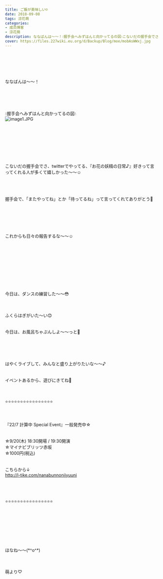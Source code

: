 ```yaml
---
title: ご飯が美味しい☺️
date: 2018-09-08
tags: 涼花萌
categories: 
- 成员博客
- 涼花萌
description: ななばんは〜〜！💧握手会へみずはんと向かってるの図💧こないだの握手会でさ、twitterでやってる、『お花の妖精の日常♪』好きって言ってくれる人が多くて嬉しかった〜〜☺️握手会で、「またやってね」とか「待っ...
cover: https://files.227wiki.eu.org/d/Backup/Blog/moe/mobAsWWxj.jpg 
---
```

<div class="blog_detail__main">
<div><div><span></span></div><div><span></span><br/><span></span><br/><span></span><br/><span></span><br/><span></span><br/><span>ななばんは〜〜！</span><br/><span></span><br/><span></span><br/><br/><br/><br/>💧握手会へみずはんと向かってるの図💧<br/><img alt="image1.JPG" id="9CE89CF7-9456-4D60-BF48-CFB6D11E29D1" src="https://files.227wiki.eu.org/d/Backup/Blog/moe/mobAsWWxj.jpg"/><br/><br/><br/><br/><br/><br/><br/><span></span><br/><span></span><br/><span>こないだの握手会でさ、twitterでやってる、『お花の妖精の日常♪』好きって言ってくれる人が多くて嬉しかった〜〜☺️</span><br/><span></span><br/><span></span><br/><span></span><br/><span></span><br/><span>握手会で、「またやってね」とか「待ってるね」って言ってくれてありがとう💓</span><br/><span></span><br/><span></span><br/><span></span><br/><span></span><br/><span></span><br/><span></span><br/><span>これからも日々の報告するな〜〜☺️</span><br/></div><div><br/><br/><br/></div><div><br/></div><div><br/></div><div><br/></div><div><br/></div><div><br/></div><div><br/></div><div><br/></div><div>今日は、ダンスの練習した〜〜😳</div><div><br/></div><div><br/></div><div><br/></div><div>ふくらはぎがいた〜い😊</div><div><br/></div><div><br/></div><div>今日は、お風呂ちゃぷんしよ〜〜っと🛀</div><div><br/></div><div><br/></div><div><br/></div><div><br/></div><div><br/></div><div>はやくライブして、みんなと盛り上がりたいな〜〜♪</div><div><br/></div><div><br/></div><div>イベントあるから、遊びにきてね💓</div><div><br/></div><div><br/></div><div><br/></div><div>⭐️⭐️⭐️⭐️⭐️⭐️⭐️⭐️⭐️⭐️⭐️⭐️⭐️⭐️⭐️⭐️</div><div><br/></div><div><br/></div><div><br/></div><div><div>『22/7 計算中 Special Event』一般発売中☆</div><div><br/></div><div><br/></div><div>☆9/20(木) 18:30開場 / 19:30開演</div><div>☆マイナビブリッツ赤坂</div><div>☆1000円(税込)</div><div><br/></div><div><br/></div><div>こちらから↓</div><div><a href="http://l-tike.com/nanabunnonijyuuni">http://l-tike.com/nanabunnonijyuuni</a></div><div><br/></div><div><br/></div><div><br/></div><div><br/></div><div>⭐️⭐️⭐️⭐️⭐️⭐️⭐️⭐️⭐️⭐️⭐️⭐️⭐️⭐️⭐️⭐️</div></div><div><br/></div><div><br/></div><div><br/></div><div><br/></div><div><span></span><br/><br/></div><div><br/><br/>ほなね〜〜(*^o^*)</div><div id="AppleMailSignature"><br/></div><div id="AppleMailSignature"><br/></div><div id="AppleMailSignature"><br/></div><div id="AppleMailSignature">萌より♡</div></div>
<!--twitter-->

<!--//twitter-->
</div>